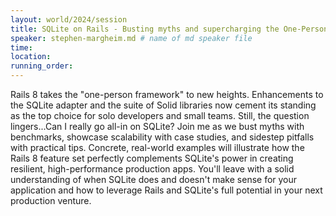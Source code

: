 ```yaml
---
layout: world/2024/session
title: SQLite on Rails - Busting myths and supercharging the One-Person Framework
speaker: stephen-margheim.md # name of md speaker file
time: 
location: 
running_order: 
---
```


Rails 8 takes the "one-person framework" to new heights. Enhancements to the SQLite adapter and the suite of Solid libraries now cement its standing as the top choice for solo developers and small teams. Still, the question lingers...Can I really go all-in on SQLite? Join me as we bust myths with benchmarks, showcase scalability with case studies, and sidestep pitfalls with practical tips. Concrete, real-world examples will illustrate how the Rails 8 feature set perfectly complements SQLite's power in creating resilient, high-performance production apps. You'll leave with a solid understanding of when SQLite does and doesn't make sense for your application and how to leverage Rails and SQLite's full potential in your next production venture.